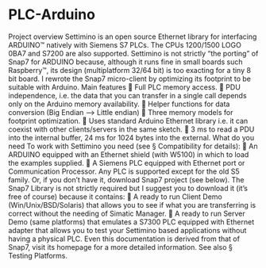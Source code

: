 # PLC-Arduino
Project overview
Settimino is an open source Ethernet library for interfacing ARDUINO™ natively with
Siemens S7 PLCs. The CPUs 1200/1500 LOGO 0BA7 and S7200 are also supported.
Settimino is not strictly “the porting” of Snap7 for ARDUINO because, although it runs
fine in small boards such Raspberry™, its design (multiplatform 32/64 bit) is too
exacting for a tiny 8 bit board. I rewrote the Snap7 micro-client by optimizing its
footprint to be suitable with Arduino.
Main features
 Full PLC memory access.
 PDU independence, i.e. the data that you can transfer in a single call depends only
on the Arduino memory availability.
 Helper functions for data conversion (Big Endian --> Little endian)
 Three memory models for footprint optimization.
 Uses standard Arduino Ethernet library i.e. it can coexist with other clients/servers
in the same sketch.
 3 ms to read a PDU into the internal buffer, 24 ms for 1024 bytes into the external.
What do you need
To work with Settimino you need (see § Compatibility for details):
 An ARDUINO equipped with an Ethernet shield (with W5100) in which to load the
examples supplied.
 A Siemens PLC equipped with Ethernet port or Communication Processor.
Any PLC is supported except for the old S5 family.
Or, if you don’t have it, download Snap7 project (see below).
The Snap7 Library is not strictly required but I suggest you to download it (it’s free of
course) because it contains:
 A ready to run Client Demo (Win/Unix/BSD/Solaris) that allows you to see if what
you are transferring is correct without the needing of Simatic Manager.
 A ready to run Server Demo (same platforms) that emulates a S7300 PLC equipped
with Ethernet adapter that allows you to test your Settimino based
applications without having a physical PLC.
Even this documentation is derived from that of Snap7, visit its homepage for a more
detailed information.
See also § Testing Platforms.
